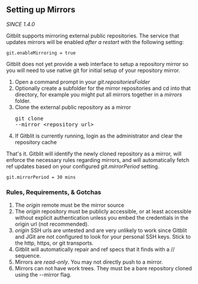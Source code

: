 
## Setting up Mirrors

*SINCE 1.4.0*

Gitblit supports mirroring external public repositories.  The service that updates mirrors will be enabled *after a restart* with the following setting:

    git.enableMirroring = true

Gitblit does not yet provide a web interface to setup a repository mirror so you will need to use native git for initial setup of your repository mirror.

1. Open a command prompt in your *git.repositoriesFolder*
2. Optionally create a subfolder for the mirror repositories and cd into that directory, for example you might put all mirrors together in a *mirrors* folder.
3. Clone the external public repository as a mirror<pre>git clone --mirror &lt;repository_url&gt;</pre>
4. If Gitblit is currently running, login as the administrator and clear the repository cache

That's it.  Gitblit will identify the newly cloned repository as a mirror, will enforce the necessary rules regarding mirrors, and will automatically fetch ref updates based on your configured *git.mirrorPeriod* setting.

    git.mirrorPeriod = 30 mins

### Rules, Requirements, & Gotchas

1. The *origin* remote must be the mirror source
2. The *origin* repository must be publicly accessible, or at least accessible without explicit authentication unless you embed the credentials in the origin url (not recommended).
3. *origin* SSH urls are untested and are very unlikely to work since Gitblit and JGit are not configured to look for your personal SSH keys.  Stick to the http, https, or git transports.
4. Gitblit will automatically repair and ref specs that it finds with a // sequence.
5. Mirrors are *read-only*.  You may not directly push to a mirror.
6. Mirrors can not have work trees.  They must be a bare repository cloned using the --mirror flag.
